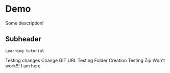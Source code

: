 # Demo

Some description!

## Subheader

    Learning tutorial

Testing changes
Change
GIT URL
Testing Folder Creation
Testing Zip
Won't work!!!
I am here